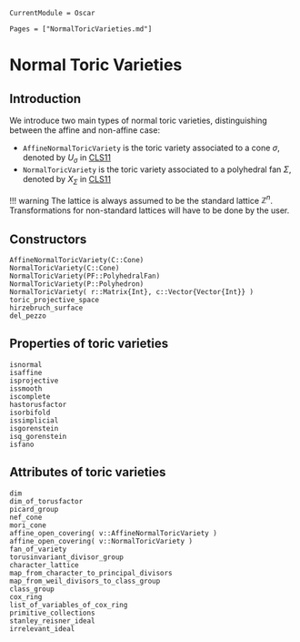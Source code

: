 ```@meta
CurrentModule = Oscar
```

```@contents
Pages = ["NormalToricVarieties.md"]
```

# Normal Toric Varieties

## Introduction

We introduce two main types of normal toric varieties, distinguishing between
the affine and non-affine case:
- `AffineNormalToricVariety` is the toric variety associated to a cone $\sigma$, denoted by $U_{\sigma}$ in [CLS11](@cite)
- `NormalToricVariety` is the toric variety associated to a polyhedral fan $\Sigma$, denoted by $X_{\Sigma}$ in [CLS11](@cite)

!!! warning
    The lattice is always assumed to be the standard lattice $\mathbb{Z}^n$.
    Transformations for non-standard lattices will have to be done by the user.


## Constructors

```@docs
AffineNormalToricVariety(C::Cone)
NormalToricVariety(C::Cone)
NormalToricVariety(PF::PolyhedralFan)
NormalToricVariety(P::Polyhedron)
NormalToricVariety( r::Matrix{Int}, c::Vector{Vector{Int}} )
toric_projective_space
hirzebruch_surface
del_pezzo
```


## Properties of toric varieties

```@docs
isnormal
isaffine
isprojective
issmooth
iscomplete
hastorusfactor
isorbifold
issimplicial
isgorenstein
isq_gorenstein
isfano
```


## Attributes of toric varieties

```@docs
dim
dim_of_torusfactor
picard_group
nef_cone
mori_cone
affine_open_covering( v::AffineNormalToricVariety )
affine_open_covering( v::NormalToricVariety )
fan_of_variety
torusinvariant_divisor_group
character_lattice
map_from_character_to_principal_divisors
map_from_weil_divisors_to_class_group
class_group
cox_ring
list_of_variables_of_cox_ring
primitive_collections
stanley_reisner_ideal
irrelevant_ideal
```
